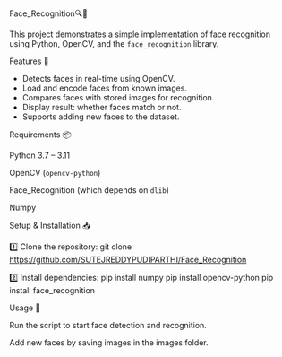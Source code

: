 Face_Recognition🔍👤

This project demonstrates a simple implementation of face recognition using Python, OpenCV, and the `face_recognition` library.

Features 🚀

- Detects faces in real-time using OpenCV.
- Load and encode faces from known images.
- Compares faces with stored images for recognition.
- Display result: whether faces match or not.
- Supports adding new faces to the dataset.

Requirements 📦

Python 3.7 – 3.11

OpenCV (`opencv-python`)

Face_Recognition (which depends on `dlib`)

Numpy

Setup & Installation 📥

1️⃣ Clone the repository: git clone https://github.com/SUTEJREDDYPUDIPARTHI/Face_Recognition

2️⃣ Install dependencies:
pip install numpy
pip install opencv-python
pip install face_recognition

Usage 🎯

Run the script to start face detection and recognition.

Add new faces by saving images in the images folder.